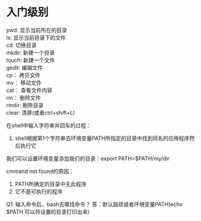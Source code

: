 # 入门级别
pwd:    显示当前所在的目录  
ls:     显示当前目录下的文件  
cd:     切换目录  
mkdir:  新建一个目录  
touch:  新建一个文件  
gedit:  编辑文件  
cp：    拷贝文件  
mv：    移动文件  
cat：   查看文件内容  
rm：    删除文件  
rmdir:  删除目录  
clear:  清屏(或者ctrl+shift+L)  

在shell中输入字符串并回车的过程：  
1. shell根据第1个字符串去环境变量PATH所指定的目录中找到同名的应用程序然后执行它  

我们可以设置环境变量添加我们的目录：export PATH=$PATH/my/dir  

cmmand not found的原因：
1. PATH所确定的目录中无此程序
2. 它不是可执行的程序

Q1: 输入命令后，bash去哪找命令？
答：默认路径或者环境变量PATH(echo $PATH 可以将设置的目录打印出来)



